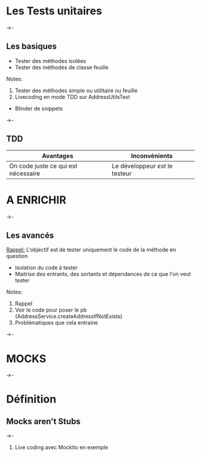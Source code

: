 # Les Tests unitaires

->-

## Les basiques

* Tester des méthodes isolées <!-- .element: class="fragment" -->
* Tester des méthodes de classe feuille <!-- .element: class="fragment" -->

Notes:
1. Tester des méthodes simple ou utilitaire ou feuille
2. Livecoding en mode TDD sur AddressUtilsTest
* Blinder de snippets

->-

## TDD

| Avantages | Inconvénients |
|--|--|
| On code juste ce qui est nécessaire | Le développeur *est* le testeur |

# A ENRICHIR

->-

## Les avancés

<p><u>Rappel:</u> L'objectif est de tester uniquement le code de la méthode en question</p> <!-- .element: class="fragment" -->

* Isolation du code à tester <!-- .element: class="fragment" -->
* Maitrise des entrants, des sortants et dépendances de ce que l'on veut tester <!-- .element: class="fragment" -->


Notes:
1. Rappel
2. Voir le code pour poser le pb (AddressService.createAddressIfNotExists)
3. Problématiques que cela entraine


->-

# MOCKS

->-

# Définition
## Mocks aren't Stubs

->-

1. Live coding avec Mockito en exemple

